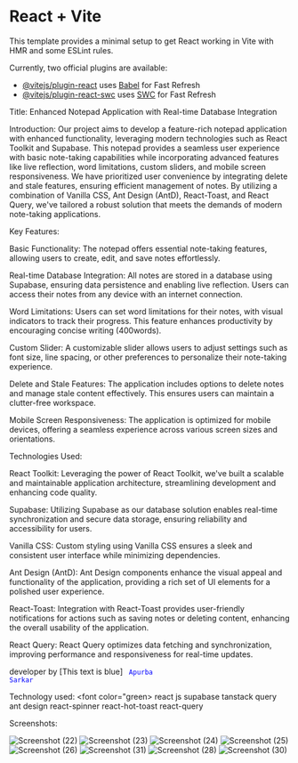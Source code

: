 # React + Vite

This template provides a minimal setup to get React working in Vite with HMR and some ESLint rules.

Currently, two official plugins are available:

- [@vitejs/plugin-react](https://github.com/vitejs/vite-plugin-react/blob/main/packages/plugin-react/README.md) uses [Babel](https://babeljs.io/) for Fast Refresh
- [@vitejs/plugin-react-swc](https://github.com/vitejs/vite-plugin-react-swc) uses [SWC](https://swc.rs/) for Fast Refresh

Title: Enhanced Notepad Application with Real-time Database Integration

Introduction:
Our project aims to develop a feature-rich notepad application with enhanced functionality, leveraging modern technologies such as React Toolkit and Supabase. This notepad provides a seamless user experience with basic note-taking capabilities while incorporating advanced features like live reflection, word limitations, custom sliders, and mobile screen responsiveness. We have prioritized user convenience by integrating delete and stale features, ensuring efficient management of notes. By utilizing a combination of Vanilla CSS, Ant Design (AntD), React-Toast, and React Query, we've tailored a robust solution that meets the demands of modern note-taking applications.

Key Features:

Basic Functionality: The notepad offers essential note-taking features, allowing users to create, edit, and save notes effortlessly.

Real-time Database Integration: All notes are stored in a database using Supabase, ensuring data persistence and enabling live reflection. Users can access their notes from any device with an internet connection.

Word Limitations: Users can set word limitations for their notes, with visual indicators to track their progress. This feature enhances productivity by encouraging concise writing (400words).

Custom Slider: A customizable slider allows users to adjust settings such as font size, line spacing, or other preferences to personalize their note-taking experience.

Delete and Stale Features: The application includes options to delete notes and manage stale content effectively. This ensures users can maintain a clutter-free workspace.

Mobile Screen Responsiveness: The application is optimized for mobile devices, offering a seamless experience across various screen sizes and orientations.

Technologies Used:

React Toolkit: Leveraging the power of React Toolkit, we've built a scalable and maintainable application architecture, streamlining development and enhancing code quality.

Supabase: Utilizing Supabase as our database solution enables real-time synchronization and secure data storage, ensuring reliability and accessibility for users.

Vanilla CSS: Custom styling using Vanilla CSS ensures a sleek and consistent user interface while minimizing dependencies.

Ant Design (AntD): Ant Design components enhance the visual appeal and functionality of the application, providing a rich set of UI elements for a polished user experience.

React-Toast: Integration with React-Toast provides user-friendly notifications for actions such as saving notes or deleting content, enhancing the overall usability of the application.

React Query: React Query optimizes data fetching and synchronization, improving performance and responsiveness for real-time updates.

developer by [This text is blue] <code style="color: Blue">  Apurba Sarkar </code>

Technology used:
<font color="green>
react js
supabase
tanstack query
ant design
react-spinner
react-hot-toast
react-query

</font>




Screenshots: 

![Screenshot (22)](https://github.com/apurba-sarkar/mynote/assets/127435292/14bdf8b3-ac1f-45a4-aee4-6feedfe3f0b5)
![Screenshot (23)](https://github.com/apurba-sarkar/mynote/assets/127435292/ede961b7-e3eb-4369-9a5d-f7015dcc0e4e)
![Screenshot (24)](https://github.com/apurba-sarkar/mynote/assets/127435292/3635de05-158d-4ad2-8a07-630dbfd54446)
![Screenshot (25)](https://github.com/apurba-sarkar/mynote/assets/127435292/23ce713c-3c9f-4bac-b900-4ce55999c243)
![Screenshot (26)](https://github.com/apurba-sarkar/mynote/assets/127435292/04d28ed4-1dea-4b5b-810f-35c24ec1325d)
![Screenshot (31)](https://github.com/apurba-sarkar/mynote/assets/127435292/23354c77-357f-448d-9a77-3f3ab13b3720)
![Screenshot (28)](https://github.com/apurba-sarkar/mynote/assets/127435292/dfc097ae-6980-482f-86fa-abf1c8b76013)
![Screenshot (30)](https://github.com/apurba-sarkar/mynote/assets/127435292/d1311d00-7694-4e8e-8739-b0d5683fb8a9)
